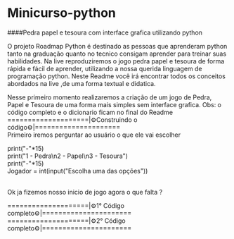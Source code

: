 # Minicurso-python
####Pedra papel e tesoura com interface grafica utilizando python

O projeto Roadmap Python é destinado as pessoas que aprenderam python tanto na graduação quanto no tecnico consigam aprender para treinar suas habilidades. Na live reproduziremos o jogo pedra papel e tesoura de forma rápida e fácil de aprender, utilizando a nossa querida linguagem de programação python.
Neste Readme você irá encontrar todos os conceitos abordados na live ,de uma forma textual e didatica.

Nesse primeiro momento realizaremos a criação de um jogo de Pedra, Papel e Tesoura de uma forma mais simples sem interface grafica.
Obs: o código completo e o dicionario ficam no final do Readme
====================|⚙️Construindo o código⚙️|=====================<br/>
Primeiro iremos perguntar ao usuário o que ele vai escolher<br/>

print("-"*15)<br/>
print("1 - Pedra\n2 - Papel\n3 - Tesoura")<br/>
print("-"*15)<br/>
Jogador = int(input("Escolha uma das opções"))<br/>
<br/>

Ok ja fizemos nosso inicio de jogo agora o que falta ?

====================|⚙️1° Código completo⚙️|======================<br/>
====================|⚙️2° Código completo⚙️|======================<br/>
